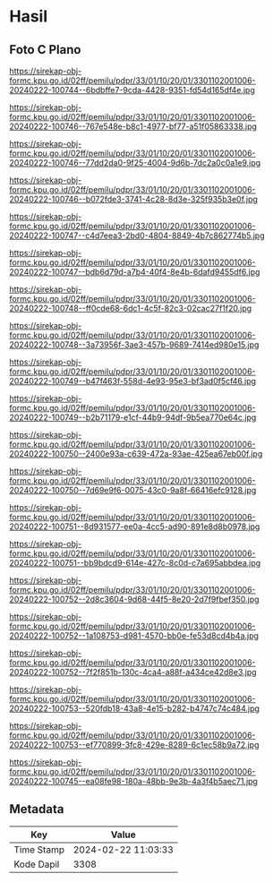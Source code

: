 # Hasil

## Foto C Plano

https://sirekap-obj-formc.kpu.go.id/02ff/pemilu/pdpr/33/01/10/20/01/3301102001006-20240222-100744--6bdbffe7-9cda-4428-9351-fd54d165df4e.jpg

https://sirekap-obj-formc.kpu.go.id/02ff/pemilu/pdpr/33/01/10/20/01/3301102001006-20240222-100746--767e548e-b8c1-4977-bf77-a51f05863338.jpg

https://sirekap-obj-formc.kpu.go.id/02ff/pemilu/pdpr/33/01/10/20/01/3301102001006-20240222-100746--77dd2da0-9f25-4004-9d6b-7dc2a0c0a1e9.jpg

https://sirekap-obj-formc.kpu.go.id/02ff/pemilu/pdpr/33/01/10/20/01/3301102001006-20240222-100746--b072fde3-3741-4c28-8d3e-325f935b3e0f.jpg

https://sirekap-obj-formc.kpu.go.id/02ff/pemilu/pdpr/33/01/10/20/01/3301102001006-20240222-100747--c4d7eea3-2bd0-4804-8849-4b7c862774b5.jpg

https://sirekap-obj-formc.kpu.go.id/02ff/pemilu/pdpr/33/01/10/20/01/3301102001006-20240222-100747--bdb6d79d-a7b4-40f4-8e4b-6dafd9455df6.jpg

https://sirekap-obj-formc.kpu.go.id/02ff/pemilu/pdpr/33/01/10/20/01/3301102001006-20240222-100748--ff0cde68-6dc1-4c5f-82c3-02cac27f1f20.jpg

https://sirekap-obj-formc.kpu.go.id/02ff/pemilu/pdpr/33/01/10/20/01/3301102001006-20240222-100748--3a73956f-3ae3-457b-9689-7414ed980e15.jpg

https://sirekap-obj-formc.kpu.go.id/02ff/pemilu/pdpr/33/01/10/20/01/3301102001006-20240222-100749--b47f463f-558d-4e93-95e3-bf3ad0f5cf46.jpg

https://sirekap-obj-formc.kpu.go.id/02ff/pemilu/pdpr/33/01/10/20/01/3301102001006-20240222-100749--b2b71179-e1cf-44b9-94df-9b5ea770e64c.jpg

https://sirekap-obj-formc.kpu.go.id/02ff/pemilu/pdpr/33/01/10/20/01/3301102001006-20240222-100750--2400e93a-c639-472a-93ae-425ea67eb00f.jpg

https://sirekap-obj-formc.kpu.go.id/02ff/pemilu/pdpr/33/01/10/20/01/3301102001006-20240222-100750--7d69e9f6-0075-43c0-9a8f-66416efc9128.jpg

https://sirekap-obj-formc.kpu.go.id/02ff/pemilu/pdpr/33/01/10/20/01/3301102001006-20240222-100751--8d931577-ee0a-4cc5-ad90-891e8d8b0978.jpg

https://sirekap-obj-formc.kpu.go.id/02ff/pemilu/pdpr/33/01/10/20/01/3301102001006-20240222-100751--bb9bdcd9-614e-427c-8c0d-c7a695abbdea.jpg

https://sirekap-obj-formc.kpu.go.id/02ff/pemilu/pdpr/33/01/10/20/01/3301102001006-20240222-100752--2d8c3604-9d68-44f5-8e20-2d7f9fbef350.jpg

https://sirekap-obj-formc.kpu.go.id/02ff/pemilu/pdpr/33/01/10/20/01/3301102001006-20240222-100752--1a108753-d981-4570-bb0e-fe53d8cd4b4a.jpg

https://sirekap-obj-formc.kpu.go.id/02ff/pemilu/pdpr/33/01/10/20/01/3301102001006-20240222-100752--7f2f851b-130c-4ca4-a88f-a434ce42d8e3.jpg

https://sirekap-obj-formc.kpu.go.id/02ff/pemilu/pdpr/33/01/10/20/01/3301102001006-20240222-100753--520fdb18-43a8-4e15-b282-b4747c74c484.jpg

https://sirekap-obj-formc.kpu.go.id/02ff/pemilu/pdpr/33/01/10/20/01/3301102001006-20240222-100753--ef770899-3fc8-429e-8289-6c1ec58b9a72.jpg

https://sirekap-obj-formc.kpu.go.id/02ff/pemilu/pdpr/33/01/10/20/01/3301102001006-20240222-100745--ea08fe98-180a-48bb-9e3b-4a3f4b5aec71.jpg


## Metadata

| Key        | Value               |
| ---------- | ------------------- |
| Time Stamp | 2024-02-22 11:03:33 |
| Kode Dapil | 3308                |



